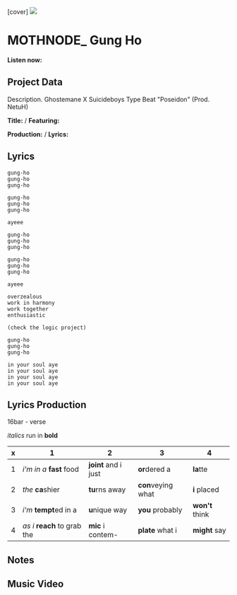 [cover] ![](57175019_319474918741616_8502199518755923887_n.jpg)

# MOTHNODE_ Gung Ho

**Listen now:** 

## Project Data

Description.
Ghostemane X Suicideboys Type Beat "Poseidon" (Prod. NetuH)

**Title:**  / **Featuring:** 

**Production:**  / **Lyrics:** 

## Lyrics

```
gung-ho
gung-ho
gung-ho

gung-ho
gung-ho
gung-ho

ayeee

gung-ho
gung-ho
gung-ho

gung-ho
gung-ho
gung-ho

ayeee

overzealous
work in harmony
work together
enthusiastic

(check the logic project)

gung-ho
gung-ho
gung-ho

in your soul aye
in your soul aye
in your soul aye
in your soul aye

```

## Lyrics Production

16bar - verse

*italics* run in
**bold**

| x | 1 | 2 | 3 | 4 |
|---|---|---|---|---|
| 1 | *i'm in a* **fast** food | **joint** and i just  | **or**dered a  | **la**tte  |
| 2 | *the* **ca**shier | **tu**rns away  |  **con**veying what |  **i** placed |
| 3 | *i'm* **tempt**ed in a | **u**nique way  |  **you** probably |  **won't** think |
| 4 | *as i* **reach** to grab the |  **mic** i contem-  | **plate** what i | **might** say |

## Notes

## Music Video

